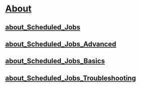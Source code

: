 #  [About](..\..\Microsoft.PowerShell.Core\About\About.md)
##  [about_Scheduled_Jobs](about_scheduled_jobs.md)
##  [about_Scheduled_Jobs_Advanced](about_scheduled_jobs_advanced.md)
##  [about_Scheduled_Jobs_Basics](about_scheduled_jobs_basics.md)
##  [about_Scheduled_Jobs_Troubleshooting](about_scheduled_jobs_troubleshooting.md)
